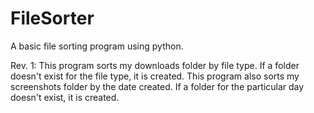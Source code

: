 # FileSorter
A basic file sorting program using python.

Rev. 1: 
    This program sorts my downloads folder by file type. If a folder doesn't exist for the file type, it is created.
    This program also sorts my screenshots folder by the date created. If a folder for the particular day doesn't exist, it is created.
